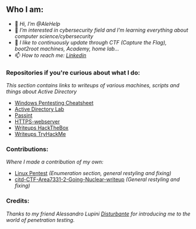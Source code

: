 ## Who I am:
- 👋 _Hi, I’m @AleHelp_
- 👀 _I’m interested in cybersecurity field and I'm learning everything about computer science/cybersecurity_
- 🌱 _I like to continuously update through CTF (Capture the Flag), boot2root machines, Academy, home lab..._
- 📫 _How to reach me: [Linkedin](linkedin.com/in/alessandro-eleuteri-307303234)_
  
### Repositories if you're curious about what I do:

_This section contains links to writeups of various machines, scripts and things about Active Directory_

- [Windows Pentesting Cheatsheet](https://github.com/AleHelp/Windows-Pentesting-cheatsheet)
- [Active Directory Lab](https://github.com/AleHelp/Active-Directory)
- [Passint](https://github.com/AleHelp/Passint)
- [HTTPS-webserver](https://github.com/AleHelp/HTTPS-webserver)
- [Writeups HackTheBox](https://github.com/AleHelp/Writeups-Hackthebox)
- [Writeups TryHackMe](https://github.com/AleHelp/Writeups-Tryhackme)

### Contributions:
_Where I made a contribution of my own:_

- [Linux Pentest](https://github.com/Disturbante/Linux-Pentest) _(Enumeration section, general restyling and fixing)_
- [citd-CTF-Area7331-2-Going-Nuclear-writeup](https://github.com/Disturbante/citd-CTF-Area7331-2-Going-Nuclear-writeup) _(General restyling and fixing)_

### Credits:
_Thanks to my friend Alessandro Lupini [Disturbante](https://github.com/Disturbante) for introducing me to the world of penetration testing._
